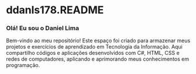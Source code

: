 # ddanls178.README
### Olá! Eu sou o Daniel Lima

Bem-vindo ao meu repositório! Este espaço foi criado para armazenar meus projetos e exercícios de aprendizado em Tecnologia da Informação. Aqui compartilho códigos e aplicações desenvolvidos com C#, HTML, CSS e redes de computadores, aplicando e aprimorando meus conhecimentos em programação.


